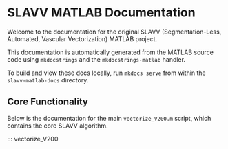 # SLAVV MATLAB Documentation

Welcome to the documentation for the original SLAVV (Segmentation-Less, Automated, Vascular Vectorization) MATLAB project.

This documentation is automatically generated from the MATLAB source code using `mkdocstrings` and the `mkdocstrings-matlab` handler.

To build and view these docs locally, run `mkdocs serve` from within the `slavv-matlab-docs` directory.
## Core Functionality

Below is the documentation for the main `vectorize_V200.m` script, which contains the core SLAVV algorithm.

::: vectorize_V200


